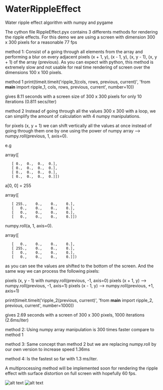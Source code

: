 # WaterRippleEffect
Water ripple effect algorithm with numpy and pygame

The cython file RippleEffect.pyx contains 3 differents methods for rendering the ripple effects.
For this demo we are using a screen with dimension 300 x 300 pixels for a reasonable 77 fps 

method 1: Consist of a going through all elements from the array and performing a blur on every adjacent pixels (x + 1, y), (x - 1, y), (x, y - 1), (x, y + 1) of the array (previous). As you can expect with python, this method is extremely slow and not usable for real time rendering of screen over the dimensions 100 x 100 pixels.

method 1
print(timeit.timeit('ripple_1(cols, rows, previous, current)', 'from __main__ import ripple_1, cols, rows, previous, current', number=10))

gives 8.11 seconds with a screen size of 300 x 300 pixels for only 10 iterations (0.811 secs/iter)

method 2
Instead of going through all the values 300 x 300 with a loop, we can simplify the amount of calculation with
4 numpy manipulations.

for pixels (x, y + 1) we can shift vertically all the values at once instead of going through them one
by one using the power of numpy array --> numpy.roll(previous, 1, axis=0).

e.g

array([
       
       [ 0.,  0.,  0.,  0.],      
       [ 0.,  0.,  0.,  0.],     
       [ 0.,  0.,  0.,  0.],     
       [ 0.,  0.,  0.,  0.]])

a[0, 0] = 255

array([

       [ 255.,    0.,    0.,    0.],
       [   0.,    0.,    0.,    0.],
       [   0.,    0.,    0.,    0.],
       [   0.,    0.,    0.,    0.]])
       
numpy.roll(a, 1, axis=0).

array([

       [   0.,    0.,    0.,    0.],
       [ 255.,    0.,    0.,    0.],
       [   0.,    0.,    0.,    0.],
       [   0.,    0.,    0.,    0.]])
       
as you can see the values are shifted to the bottom of the screen. And the same way we can process the following pixels:

pixels (x, y - 1) with numpy.roll(previous, -1, axis=0)
pixels (x + 1, y) --> numpy.roll(previous, -1, axis=1)
pixels (x - 1, y) --> numpy.roll(previous, +1, axis=1)

print(timeit.timeit('ripple_2(previous, current)', 'from __main__ import ripple_2, previous, current', number=1000))

gives 2.69 seconds with a screen of 300 x 300 pixels, 1000 iterations (2.6ms/iter)

method 2: Using numpy array manipulation is 300 times faster compare to method 1

method 3: Same concept than method 2 but we are replacing numpy.roll by our own version to increase speed 1.36ms

method 4: Is the fastest so far with 1.3 ms/iter.

A multiprocessing method will be implemented soon for rendering the ripple effect with surface distortion on 
full screen with hopefully 60 fps. 

![alt text](https://github.com/yoyoberenguer/WaterRippleEffect/blob/master/RippleEffect.gif)
![alt text](https://github.com/yoyoberenguer/WaterRippleEffect/blob/master/RippleEffect1.gif)
